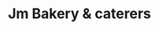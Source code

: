 ---
title: "Jm Bakery & caterers"
url: /9hv8-vf-thiruvalla-kerala/jm-bakery-and-caterers/
shop: bakery
---